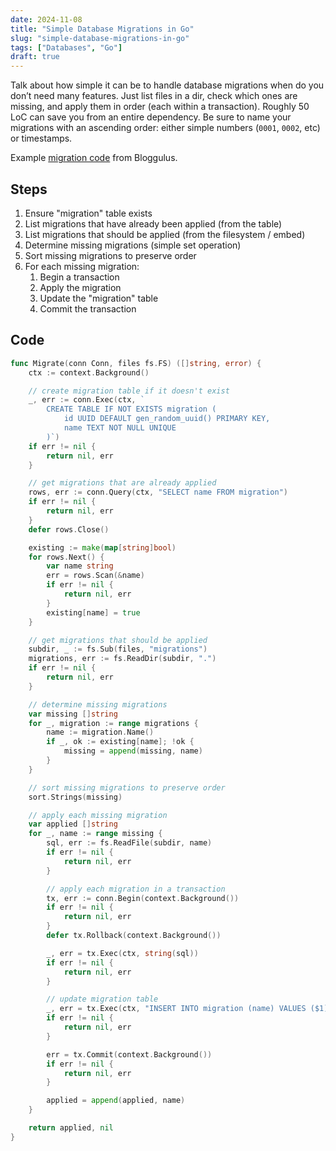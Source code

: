 ```yaml
---
date: 2024-11-08
title: "Simple Database Migrations in Go"
slug: "simple-database-migrations-in-go"
tags: ["Databases", "Go"]
draft: true
---
```


Talk about how simple it can be to handle database migrations when do you don’t need many features.
Just list files in a dir, check which ones are missing, and apply them in order (each within a transaction).
Roughly 50 LoC can save you from an entire dependency.
Be sure to name your migrations with an ascending order: either simple numbers (`0001`, `0002`, etc) or timestamps.

Example [migration code](https://github.com/theandrew168/bloggulus/blob/main/backend/postgres/migrate.go) from Bloggulus.

## Steps

1. Ensure "migration" table exists
2. List migrations that have already been applied (from the table)
3. List migrations that should be applied (from the filesystem / embed)
4. Determine missing migrations (simple set operation)
5. Sort missing migrations to preserve order
6. For each missing migration:
   1. Begin a transaction
   2. Apply the migration
   3. Update the "migration" table
   4. Commit the transaction

## Code

```go
func Migrate(conn Conn, files fs.FS) ([]string, error) {
	ctx := context.Background()

	// create migration table if it doesn't exist
	_, err := conn.Exec(ctx, `
		CREATE TABLE IF NOT EXISTS migration (
			id UUID DEFAULT gen_random_uuid() PRIMARY KEY,
			name TEXT NOT NULL UNIQUE
		)`)
	if err != nil {
		return nil, err
	}

	// get migrations that are already applied
	rows, err := conn.Query(ctx, "SELECT name FROM migration")
	if err != nil {
		return nil, err
	}
	defer rows.Close()

	existing := make(map[string]bool)
	for rows.Next() {
		var name string
		err = rows.Scan(&name)
		if err != nil {
			return nil, err
		}
		existing[name] = true
	}

	// get migrations that should be applied
	subdir, _ := fs.Sub(files, "migrations")
	migrations, err := fs.ReadDir(subdir, ".")
	if err != nil {
		return nil, err
	}

	// determine missing migrations
	var missing []string
	for _, migration := range migrations {
		name := migration.Name()
		if _, ok := existing[name]; !ok {
			missing = append(missing, name)
		}
	}

	// sort missing migrations to preserve order
	sort.Strings(missing)

	// apply each missing migration
	var applied []string
	for _, name := range missing {
		sql, err := fs.ReadFile(subdir, name)
		if err != nil {
			return nil, err
		}

		// apply each migration in a transaction
		tx, err := conn.Begin(context.Background())
		if err != nil {
			return nil, err
		}
		defer tx.Rollback(context.Background())

		_, err = tx.Exec(ctx, string(sql))
		if err != nil {
			return nil, err
		}

		// update migration table
		_, err = tx.Exec(ctx, "INSERT INTO migration (name) VALUES ($1)", name)
		if err != nil {
			return nil, err
		}

		err = tx.Commit(context.Background())
		if err != nil {
			return nil, err
		}

		applied = append(applied, name)
	}

	return applied, nil
}
```
